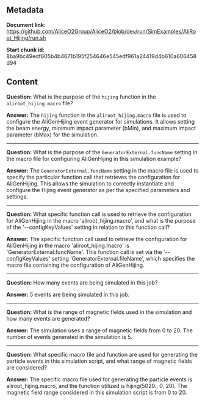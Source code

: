 ## Metadata

**Document link:** https://github.com/AliceO2Group/AliceO2/blob/dev/run/SimExamples/AliRoot_Hijing/run.sh

**Start chunk id:** 8ba9bc49edf605b4b4671b195f254646e545edf961a24419d4b610a606458d94

## Content

**Question:** What is the purpose of the `hijing` function in the `aliroot_hijing.macro` file?

**Answer:** The `hijing` function in the `aliroot_hijing.macro` file is used to configure the AliGenHijing event generator for simulations. It allows setting the beam energy, minimum impact parameter (bMin), and maximum impact parameter (bMax) for the simulation.

---

**Question:** What is the purpose of the `GeneratorExternal.funcName` setting in the macro file for configuring AliGenHijing in this simulation example?

**Answer:** The `GeneratorExternal.funcName` setting in the macro file is used to specify the particular function call that retrieves the configuration for AliGenHijing. This allows the simulation to correctly instantiate and configure the Hijing event generator as per the specified parameters and settings.

---

**Question:** What specific function call is used to retrieve the configuration for AliGenHijing in the macro 'aliroot_hijing.macro', and what is the purpose of the '--configKeyValues' setting in relation to this function call?

**Answer:** The specific function call used to retrieve the configuration for AliGenHijing in the macro 'aliroot_hijing.macro' is 'GeneratorExternal.funcName'. This function call is set via the '--configKeyValues' setting 'GeneratorExternal.fileName', which specifies the macro file containing the configuration of AliGenHijing.

---

**Question:** How many events are being simulated in this job?

**Answer:** 5 events are being simulated in this job.

---

**Question:** What is the range of magnetic fields used in the simulation and how many events are generated?

**Answer:** The simulation uses a range of magnetic fields from 0 to 20. The number of events generated in the simulation is 5.

---

**Question:** What specific macro file and function are used for generating the particle events in this simulation script, and what range of magnetic fields are considered?

**Answer:** The specific macro file used for generating the particle events is aliroot_hijing.macro, and the function utilized is hijing(5020., 0, 20). The magnetic field range considered in this simulation script is from 0 to 20.